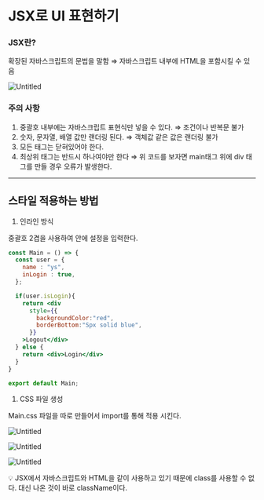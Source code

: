 # JSX로 UI 표현하기

### JSX란?

확장된 자바스크립트의 문법을 말함 ⇒ 자바스크립트 내부에 HTML을 포함시킬 수 있음

![Untitled](JSX%E1%84%85%E1%85%A9%20UI%20%E1%84%91%E1%85%AD%E1%84%92%E1%85%A7%E1%86%AB%E1%84%92%E1%85%A1%E1%84%80%E1%85%B5%20f6df4aaa14e2472e94f03c7c00b36457/Untitled.png)

### 주의 사항

1. 중괄호 내부에는 자바스크립트 표현식만 넣을 수 있다. ⇒ 조건이나 반복문 불가
2. 숫자, 문자열, 배열 값만 랜더링 된다. ⇒ 객체값 같은 값은 랜더링 불가
3. 모든 태그는 닫혀있어야 한다.
4. 최상위 태그는 반드시 하나여야만 한다 ⇒ 위 코드를 보자면  main태그 위에 div 태그를 만들 경우 오류가 발생한다.

---

## 스타일 적용하는 방법

1. 인라인 방식

중괄호 2겹을 사용하여 안에 설정을 입력한다.

```jsx
const Main = () => {
  const user = {
    name : "ys",
    inLogin : true,
  };

  if(user.isLogin){
    return <div
      style={{
        backgroundColor:"red",
        borderBottom:"Spx solid blue",
      }}
    >Logout</div>
  } else {
    return <div>Login</div>
  }
}

export default Main;
```

1. CSS 파일 생성

Main.css 파일을 따로 만들어서 import를 통해 적용 시킨다.

![Untitled](JSX%E1%84%85%E1%85%A9%20UI%20%E1%84%91%E1%85%AD%E1%84%92%E1%85%A7%E1%86%AB%E1%84%92%E1%85%A1%E1%84%80%E1%85%B5%20f6df4aaa14e2472e94f03c7c00b36457/Untitled%201.png)

![Untitled](JSX%E1%84%85%E1%85%A9%20UI%20%E1%84%91%E1%85%AD%E1%84%92%E1%85%A7%E1%86%AB%E1%84%92%E1%85%A1%E1%84%80%E1%85%B5%20f6df4aaa14e2472e94f03c7c00b36457/Untitled%202.png)

![Untitled](JSX%E1%84%85%E1%85%A9%20UI%20%E1%84%91%E1%85%AD%E1%84%92%E1%85%A7%E1%86%AB%E1%84%92%E1%85%A1%E1%84%80%E1%85%B5%20f6df4aaa14e2472e94f03c7c00b36457/Untitled%203.png)

<aside>
💡 JSX에서 자바스크립트와 HTML을 같이 사용하고 있기 때문에 class를 사용할 수 없다.
대신 나온 것이 바로 className이다.

</aside>